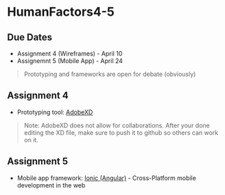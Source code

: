 # HumanFactors4-5
## Due Dates
  - Assignment 4 (Wireframes) - April 10 
  - Assignemnt 5 (Mobile App) - April 24
  > Prototyping and frameworks are open for debate (obviously)

## Assignment 4
  - Prototyping tool: [AdobeXD](https://www.adobe.com/products/xd.html)
  > Note: AdobeXD does not allow for collaborations. After your done editing the XD file, make sure to push it to github so others can work on it.
  
## Assignment 5
  - Mobile app framework: [Ionic (Angular)](https://ionicframework.com/) - Cross-Platform mobile development in the web
